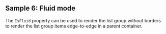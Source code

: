 ## Sample 6: Fluid mode

The `IsFluid` property can be used to render the list group without borders to render the list group items edge-to-edge in a parent container.